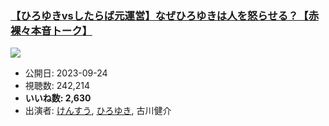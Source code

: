 ### [【ひろゆきvsしたらば元運営】なぜひろゆきは人を怒らせる？【赤裸々本音トーク】](https://www.youtube.com/watch?v=5WdasRETWsA)
[![](https://img.youtube.com/vi/5WdasRETWsA/sddefault.jpg)](https://www.youtube.com/watch?v=5WdasRETWsA)
-   公開日: 2023-09-24
-   視聴数: 242,214
-   **いいね数: 2,630**
-   出演者: [けんすう](/rehacq_fan/people/けんすう "wikilink"), [ひろゆき](/rehacq_fan/people/ひろゆき "wikilink"), 古川健介
